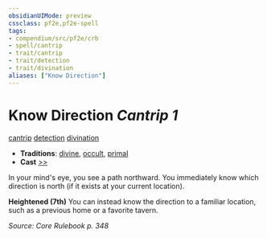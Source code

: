 ```yaml
---
obsidianUIMode: preview
cssclass: pf2e,pf2e-spell
tags:
- compendium/src/pf2e/crb
- spell/cantrip
- trait/cantrip
- trait/detection
- trait/divination
aliases: ["Know Direction"]
---
```

# Know Direction *Cantrip 1*   
[cantrip](../../rules/traits/cantrip.md)  [detection](../../rules/traits/detection.md)  [divination](../../rules/traits/divination.md)  

- **Traditions**: [divine](../../rules/traits/divine.md), [occult](../../rules/traits/occult.md), [primal](../../rules/traits/primal.md)
- **Cast** [>>](../../rules/core-rulebook/chapter-9-playing-the-game.md#Actions "Two-Action") 

In your mind's eye, you see a path northward. You immediately know which direction is north (if it exists at your current location).

**Heightened (7th)** You can instead know the direction to a familiar location, such as a previous home or a favorite tavern.

*Source: Core Rulebook p. 348*